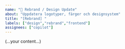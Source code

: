 ```yaml
---
name: "🎨 Rebrand / Design Update"
about: "Uppdatera logotyper, färger och designsystem"
title: "[Rebrand] "
labels: ["design","rebrand","frontend"]
assignees: ["copilot"]
---
```


(…your content…)
